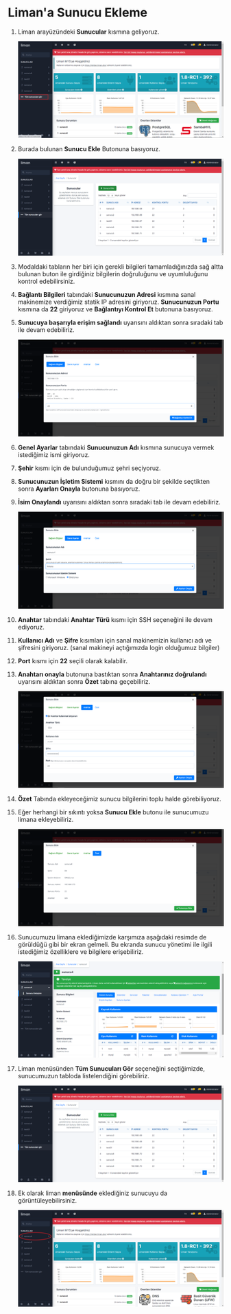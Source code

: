 # Liman'a Sunucu Ekleme

1. Liman arayüzündeki **Sunucular** kısmına geliyoruz.

   <img src="assets/Sunucu_Ekle_1.png">

   

2. Burada bulunan **Sunucu Ekle** Butonuna basıyoruz.

   <img src="assets/Sunucu_Ekle_2.png">

   

3. Modaldaki tabların her biri için gerekli bilgileri tamamladığınızda sağ altta bulunan buton ile girdiğiniz bilgilerin doğruluğunu ve uyumluluğunu kontrol edebilirsiniz.

4. **Bağlantı Bilgileri** tabındaki **Sunucunuzun Adresi** kısmına sanal makinemize verdiğimiz statik IP adresini giriyoruz. **Sunucunuzun Portu** kısmına da **22** giriyoruz ve **Bağlantıyı Kontrol Et** butonuna basıyoruz. 

5. **Sunucuya başarıyla erişim sağlandı** uyarısını aldıktan sonra sıradaki tab ile devam edebiliriz.

   <img src="assets/Sunucu_Ekle_3.png">

   

6. **Genel Ayarlar** tabındaki **Sunucunuzun Adı** kısmına sunucuya vermek istediğimiz ismi giriyoruz.

7. **Şehir** kısmı için de bulunduğumuz şehri seçiyoruz.

8. **Sunucunuzun İşletim Sistemi** kısmını da doğru bir şekilde seçtikten sonra **Ayarları Onayla** butonuna basıyoruz.

9. **İsim Onaylandı** uyarısını aldıktan sonra sıradaki tab ile devam edebiliriz.

   <img src="assets/Sunucu_Ekle_4.png">

   

10. **Anahtar** tabındaki **Anahtar Türü** kısmı için SSH seçeneğini ile devam ediyoruz.

11. **Kullanıcı Adı** ve **Şifre** kısımları için sanal makinemizin kullanıcı adı ve şifresini giriyoruz. (sanal makineyi açtığımızda login olduğumuz bilgiler)

12. **Port** kısmı için **22** seçili olarak kalabilir.

13. **Anahtarı onayla** butonuna bastıktan sonra **Anahtarınız doğrulandı** uyarısını aldıktan sonra **Özet** tabına geçebiliriz.

    <img src="assets/Sunucu_Ekle_5.png">

    

14. **Özet** Tabında ekleyeceğimiz sunucu bilgilerini toplu halde görebiliyoruz.

15. Eğer herhangi bir sıkıntı yoksa **Sunucu Ekle** butonu ile sunucumuzu limana ekleyebiliriz.

    <img src="assets/Sunucu_Ekle_6.png">

    

16. Sunucumuzu limana eklediğimizde karşımıza aşağıdaki resimde de görüldüğü gibi bir ekran gelmeli. Bu ekranda sunucu yönetimi ile ilgili istediğimiz özelliklere ve bilgilere erişebiliriz.

    <img src="assets/Sunucu_Ekle_7.png">

    

17. Liman menüsünden **Tüm Sunucuları Gör** seçeneğini seçtiğimizde, sunucumuzun tabloda listelendiğini görebiliriz.

    <img src="assets/Sunucu_Ekle_8.png">

    

18. Ek olarak liman **menüsünde** eklediğiniz sunucuyu da görüntüleyebilirsiniz.

    <img src="assets/Sunucu_Ekle_9.png">

    